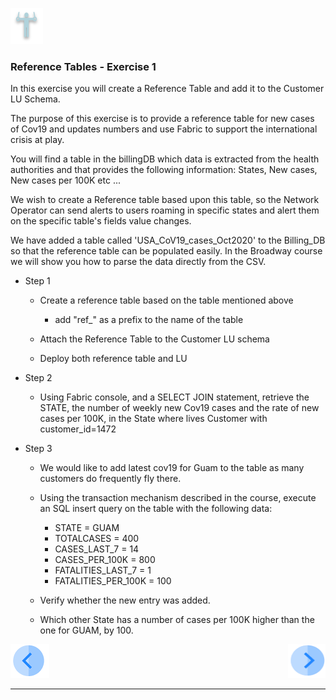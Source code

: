 ![](/academy/Training_Level_1/03_fabric_basic_LU/images/Exercise.png) 

### Reference Tables - Exercise 1

In this exercise you will create a Reference Table and add it to the Customer LU Schema.

The purpose of this exercise is to provide a reference table for new cases of Cov19 and updates numbers and use Fabric to support the international crisis at play.

You will find a table in the billingDB which data is extracted from the health authorities and that provides the following information: States, New cases, New cases per 100K etc ... 

We wish to create a Reference table based upon this table, so the Network Operator can send alerts to users roaming in specific states and alert them on the specific table's fields value changes.

We have added a table called 'USA_CoV19_cases_Oct2020' to the Billing_DB so that the reference table can be populated easily. In the Broadway course we will show you how to parse the data directly from the CSV.

- Step 1

  - Create a reference table based on the table mentioned above

    - add "ref_" as a prefix to the name of the table 

  - Attach the Reference Table to the Customer LU schema

  - Deploy both reference table and LU

    

- Step 2

  - Using Fabric console, and a SELECT JOIN statement, retrieve the STATE, the number of weekly new Cov19 cases  and the rate of new cases per 100K, in the State where lives Customer with customer_id=1472
  
    

- Step 3

  - We would like to add latest cov19 for Guam to the table as many customers do frequently fly there.
  - Using the transaction mechanism described in the course, execute an SQL insert query on the table with the following data:
    - STATE = GUAM
    - TOTALCASES = 400
    - CASES_LAST_7 = 14
    - CASES_PER_100K = 800
    - FATALITIES_LAST_7 = 1
    - FATALITIES_PER_100K = 100    


  - Verify whether the new entry was added.

 
  - Which other State has a number of cases per 100K higher than the one for GUAM, by 100.

    





[![Previous](/articles/images/Previous.png)](/academy/Training_Level_1/08_reference(commonDB)_tables/02_commonDB_flow.md)[<img align="right" width="60" height="54" src="/articles/images/Next.png">](/academy/Training_Level_1/08_reference(commonDB)_tables/04_commonDB_solutions.md)

------

